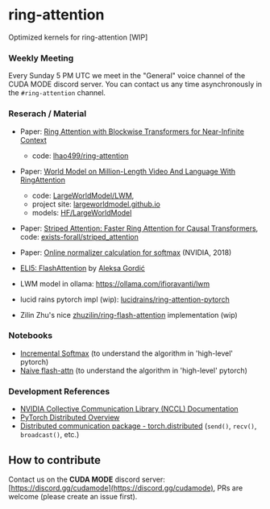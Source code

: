 # ring-attention
Optimized kernels for ring-attention [WIP]


### Weekly Meeting

Every Sunday 5 PM UTC we meet in the "General" voice channel of the CUDA MODE discord server. You can contact us any time asynchronously in the `#ring-attention` channel.


### Reserach / Material

- Paper: [Ring Attention with Blockwise Transformers for Near-Infinite Context](https://arxiv.org/abs/2310.01889)
  - code: [lhao499/ring-attention](https://github.com/lhao499/ring-attention)
- Paper: [World Model on Million-Length Video And Language With RingAttention](https://arxiv.org/abs/2402.08268)
  - code: [LargeWorldModel/LWM](https://github.com/LargeWorldModel/LWM),
  - project site: [largeworldmodel.github.io](https://largeworldmodel.github.io/)
  - models: [HF/LargeWorldModel](https://huggingface.co/LargeWorldModel)
- Paper: [Striped Attention: Faster Ring Attention for Causal Transformers](https://arxiv.org/abs/2311.09431), code: [exists-forall/striped_attention](https://github.com/exists-forall/striped_attention)


- Paper: [Online normalizer calculation for softmax](https://arxiv.org/abs/1805.02867) (NVIDIA, 2018)
- [ELI5: FlashAttention](https://gordicaleksa.medium.com/eli5-flash-attention-5c44017022ad) by [Aleksa Gordić](https://twitter.com/gordic_aleksa)
- LWM model in ollama: https://ollama.com/ifioravanti/lwm
- lucid rains pytorch impl (wip): [lucidrains/ring-attention-pytorch](https://github.com/lucidrains/ring-attention-pytorch)
- Zilin Zhu's nice [zhuzilin/ring-flash-attention](https://github.com/zhuzilin/ring-flash-attention) implementation (wip)


### Notebooks
- [Incremental Softmax](https://colab.research.google.com/drive/1PNDTLx2UYYk8XmTb9e_ZBxPx8P6eByvx?usp=sharing) (to understand the algorithm in 'high-level' pytorch)
- [Naive flash-attn](https://colab.research.google.com/drive/1X-x6PCRydNY9LZBPLA0DZh3Tj2Dyz60M?usp=sharing) (to understand the algorithm in 'high-level' pytorch)


### Development References
- [NVIDIA Collective Communication Library (NCCL) Documentation](https://docs.nvidia.com/deeplearning/nccl/user-guide/docs/index.html)
- [PyTorch Distributed Overview](https://pytorch.org/docs/stable/distributed.html)
- [Distributed communication package - torch.distributed](https://pytorch.org/docs/stable/distributed.html) (`send()`, `recv()`, `broadcast()`, etc.)

## How to contribute

Contact us on the **CUDA MODE** discord server: [https://discord.gg/cudamode](https://discord.gg/cudamode), PRs are welcome (please create an issue first).
